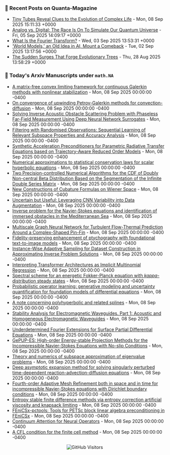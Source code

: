 ### 📝 Recent Posts on Quanta-Magazine
<!-- quanta starts -->
* <a href="https://www.quantamagazine.org/tiny-tubes-reveal-clues-to-the-evolution-of-complex-life-20250908/">Tiny Tubes Reveal Clues to the Evolution of Complex Life</a> - Mon, 08 Sep 2025 15:11:33 +0000
* <a href="https://www.quantamagazine.org/analog-vs-digital-the-race-is-on-to-simulate-our-quantum-universe-20250905/">Analog vs. Digital: The Race Is On To Simulate Our Quantum Universe</a> - Fri, 05 Sep 2025 14:09:17 +0000
* <a href="https://www.quantamagazine.org/what-is-the-fourier-transform-20250903/">What Is the Fourier Transform?</a> - Wed, 03 Sep 2025 13:53:31 +0000
* <a href="https://www.quantamagazine.org/world-models-an-old-idea-in-ai-mount-a-comeback-20250902/">‘World Models,’ an Old Idea in AI, Mount a Comeback</a> - Tue, 02 Sep 2025 13:17:56 +0000
* <a href="https://www.quantamagazine.org/the-sudden-surges-that-forge-evolutionary-trees-20250828/">The Sudden Surges That Forge Evolutionary Trees</a> - Thu, 28 Aug 2025 13:58:29 +0000
<!-- quanta ends -->


### 📝 Today's Arxiv Manuscripts under ``math.NA``
<!-- arxiv-math-na starts -->
* <a href="https://arxiv.org/abs/2509.04673">A matrix-free convex limiting framework for continuous Galerkin methods with nonlinear stabilization</a> - Mon, 08 Sep 2025 00:00:00 -0400
* <a href="https://arxiv.org/abs/2509.04703">On convergence of upwinding Petrov-Galerkin methods for convection-diffusion</a> - Mon, 08 Sep 2025 00:00:00 -0400
* <a href="https://arxiv.org/abs/2509.04747">Solving Inverse Acoustic Obstacle Scattering Problem with Phaseless Far-Field Measurement Using Deep Neural Network Surrogates</a> - Mon, 08 Sep 2025 00:00:00 -0400
* <a href="https://arxiv.org/abs/2509.04867">Filtering with Randomised Observations: Sequential Learning of Relevant Subspace Properties and Accuracy Analysis</a> - Mon, 08 Sep 2025 00:00:00 -0400
* <a href="https://arxiv.org/abs/2509.05001">Synthetic Acceleration Preconditioners for Parametric Radiative Transfer Equations based on Trajectory-Aware Reduced Order Models</a> - Mon, 08 Sep 2025 00:00:00 -0400
* <a href="https://arxiv.org/abs/2509.05039">Numerical approximations to statistical conservation laws for scalar hyperbolic equations</a> - Mon, 08 Sep 2025 00:00:00 -0400
* <a href="https://arxiv.org/abs/2509.05045">Two Precision-controlled Numerical Algorithms for the CDF of Doubly Non-central Beta Distribution Based on the Segmentation of the Infinite Double Series Matrix</a> - Mon, 08 Sep 2025 00:00:00 -0400
* <a href="https://arxiv.org/abs/2509.05236">New Constructions of Cubature Formulas on Wiener Space</a> - Mon, 08 Sep 2025 00:00:00 -0400
* <a href="https://arxiv.org/abs/2509.05238">Uncertain but Useful: Leveraging CNN Variability into Data Augmentation</a> - Mon, 08 Sep 2025 00:00:00 -0400
* <a href="https://arxiv.org/abs/2509.05287">Inverse problem for the Navier-Stokes equations and identification of immersed obstacles in the Mediterranean Sea</a> - Mon, 08 Sep 2025 00:00:00 -0400
* <a href="https://arxiv.org/abs/2509.04463">Multiscale Graph Neural Network for Turbulent Flow-Thermal Prediction Around a Complex-Shaped Pin-Fin</a> - Mon, 08 Sep 2025 00:00:00 -0400
* <a href="https://arxiv.org/abs/2509.04513">Fidelity-preserving enhancement of ptychography with foundational text-to-image models</a> - Mon, 08 Sep 2025 00:00:00 -0400
* <a href="https://arxiv.org/abs/2509.04583">Instance-Wise Adaptive Sampling for Dataset Construction in Approximating Inverse Problem Solutions</a> - Mon, 08 Sep 2025 00:00:00 -0400
* <a href="https://arxiv.org/abs/2509.04653">Interpreting Transformer Architectures as Implicit Multinomial Regression</a> - Mon, 08 Sep 2025 00:00:00 -0400
* <a href="https://arxiv.org/abs/2509.04911">Spectral scheme for an energetic Fokker-Planck equation with $kappa$-distribution steady states</a> - Mon, 08 Sep 2025 00:00:00 -0400
* <a href="https://arxiv.org/abs/2509.05186">Probabilistic operator learning: generative modeling and uncertainty quantification for foundation models of differential equations</a> - Mon, 08 Sep 2025 00:00:00 -0400
* <a href="https://arxiv.org/abs/2307.00343">A note concerning polyhyperbolic and related splines</a> - Mon, 08 Sep 2025 00:00:00 -0400
* <a href="https://arxiv.org/abs/2307.04521">Stability Analysis for Electromagnetic Waveguides. Part 1: Acoustic and Homogeneous Electromagnetic Waveguides</a> - Mon, 08 Sep 2025 00:00:00 -0400
* <a href="https://arxiv.org/abs/2401.04328">Underdetermined Fourier Extensions for Surface Partial Differential Equations</a> - Mon, 08 Sep 2025 00:00:00 -0400
* <a href="https://arxiv.org/abs/2409.11255">GePUP-ES: High-order Energy-stable Projection Methods for the Incompressible Navier-Stokes Equations with No-slip Conditions</a> - Mon, 08 Sep 2025 00:00:00 -0400
* <a href="https://arxiv.org/abs/2412.08891">Theory and numerics of subspace approximation of eigenvalue problems</a> - Mon, 08 Sep 2025 00:00:00 -0400
* <a href="https://arxiv.org/abs/2505.23002">Deep asymptotic expansion method for solving singularly perturbed time-dependent reaction-advection-diffusion equations</a> - Mon, 08 Sep 2025 00:00:00 -0400
* <a href="https://arxiv.org/abs/2506.02663">Fourth-order Adaptive Mesh Refinement both in space and in time for incompressible Navier-Stokes equations with Dirichlet boundary conditions</a> - Mon, 08 Sep 2025 00:00:00 -0400
* <a href="https://arxiv.org/abs/2508.21226">Entropy stable finite difference methods via entropy correction artificial viscosity and knapsack limiting</a> - Mon, 08 Sep 2025 00:00:00 -0400
* <a href="https://arxiv.org/abs/2402.02523">FEniCSx-pctools: Tools for PETSc block linear algebra preconditioning in FEniCSx</a> - Mon, 08 Sep 2025 00:00:00 -0400
* <a href="https://arxiv.org/abs/2406.06486">Continuum Attention for Neural Operators</a> - Mon, 08 Sep 2025 00:00:00 -0400
* <a href="https://arxiv.org/abs/2502.13675">A CFL condition for the finite cell method</a> - Mon, 08 Sep 2025 00:00:00 -0400
<!-- arxiv-math-na ends -->

<div align="center">
  
![GitHub Visitors](https://api.visitorbadge.io/api/visitors?path=https%3A%2F%2Fgithub.com%2Flowrank&label=profile%20views&labelColor=%231e1e2e&countColor=%23cba6f7)



</div>
